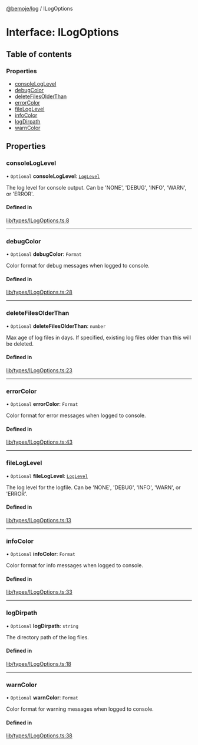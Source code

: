 [@bemoje/log](https://github.com/bemoje/tsmono/blob/main/pkg/log/docs/md/index.md) / ILogOptions

# Interface: ILogOptions

## Table of contents

### Properties

- [consoleLogLevel](https://github.com/bemoje/tsmono/blob/main/pkg/log/docs/md/interfaces/ILogOptions.md#consoleloglevel)
- [debugColor](https://github.com/bemoje/tsmono/blob/main/pkg/log/docs/md/interfaces/ILogOptions.md#debugcolor)
- [deleteFilesOlderThan](https://github.com/bemoje/tsmono/blob/main/pkg/log/docs/md/interfaces/ILogOptions.md#deletefilesolderthan)
- [errorColor](https://github.com/bemoje/tsmono/blob/main/pkg/log/docs/md/interfaces/ILogOptions.md#errorcolor)
- [fileLogLevel](https://github.com/bemoje/tsmono/blob/main/pkg/log/docs/md/interfaces/ILogOptions.md#fileloglevel)
- [infoColor](https://github.com/bemoje/tsmono/blob/main/pkg/log/docs/md/interfaces/ILogOptions.md#infocolor)
- [logDirpath](https://github.com/bemoje/tsmono/blob/main/pkg/log/docs/md/interfaces/ILogOptions.md#logdirpath)
- [warnColor](https://github.com/bemoje/tsmono/blob/main/pkg/log/docs/md/interfaces/ILogOptions.md#warncolor)

## Properties

### consoleLogLevel

• `Optional` **consoleLogLevel**: [`LogLevel`](https://github.com/bemoje/tsmono/blob/main/pkg/log/docs/md/enums/LogLevel.md)

The log level for console output. Can be 'NONE', 'DEBUG', 'INFO', 'WARN', or 'ERROR'.

#### Defined in

[lib/types/ILogOptions.ts:8](https://github.com/bemoje/tsmono/blob/8bd5d16/pkg/log/src/lib/types/ILogOptions.ts#L8)

___

### debugColor

• `Optional` **debugColor**: `Format`

Color format for debug messages when logged to console.

#### Defined in

[lib/types/ILogOptions.ts:28](https://github.com/bemoje/tsmono/blob/8bd5d16/pkg/log/src/lib/types/ILogOptions.ts#L28)

___

### deleteFilesOlderThan

• `Optional` **deleteFilesOlderThan**: `number`

Max age of log files in days. If specified, existing log files older than this will be deleted.

#### Defined in

[lib/types/ILogOptions.ts:23](https://github.com/bemoje/tsmono/blob/8bd5d16/pkg/log/src/lib/types/ILogOptions.ts#L23)

___

### errorColor

• `Optional` **errorColor**: `Format`

Color format for error messages when logged to console.

#### Defined in

[lib/types/ILogOptions.ts:43](https://github.com/bemoje/tsmono/blob/8bd5d16/pkg/log/src/lib/types/ILogOptions.ts#L43)

___

### fileLogLevel

• `Optional` **fileLogLevel**: [`LogLevel`](https://github.com/bemoje/tsmono/blob/main/pkg/log/docs/md/enums/LogLevel.md)

The log level for the logfile. Can be 'NONE', 'DEBUG', 'INFO', 'WARN', or 'ERROR'.

#### Defined in

[lib/types/ILogOptions.ts:13](https://github.com/bemoje/tsmono/blob/8bd5d16/pkg/log/src/lib/types/ILogOptions.ts#L13)

___

### infoColor

• `Optional` **infoColor**: `Format`

Color format for info messages when logged to console.

#### Defined in

[lib/types/ILogOptions.ts:33](https://github.com/bemoje/tsmono/blob/8bd5d16/pkg/log/src/lib/types/ILogOptions.ts#L33)

___

### logDirpath

• `Optional` **logDirpath**: `string`

The directory path of the log files.

#### Defined in

[lib/types/ILogOptions.ts:18](https://github.com/bemoje/tsmono/blob/8bd5d16/pkg/log/src/lib/types/ILogOptions.ts#L18)

___

### warnColor

• `Optional` **warnColor**: `Format`

Color format for warning messages when logged to console.

#### Defined in

[lib/types/ILogOptions.ts:38](https://github.com/bemoje/tsmono/blob/8bd5d16/pkg/log/src/lib/types/ILogOptions.ts#L38)
